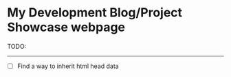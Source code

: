 # My Development Blog/Project Showcase webpage

TODO: 
___

- [ ] Find a way to inherit html head data
